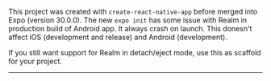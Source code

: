 This project was created with `create-react-native-app` before merged into Expo (version 30.0.0). The new `expo init` has some issue with Realm in production build of Android app. It always crash on launch. This donesn't affect iOS (development and release) and Android (development).

If you still want support for Realm in detach/eject mode, use this as scaffold for your project.


---

